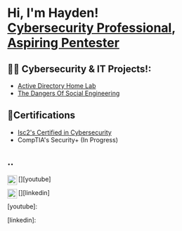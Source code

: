 <h1>Hi, I'm Hayden! <br/><a href="https://www.linkedin.com/in/hayden-giles-07b823253/">Cybersecurity Professional</a>, <a href="">Aspiring Pentester</a></h1>

<h2>👨‍💻 Cybersecurity & IT Projects!:</h2>


  - [Active Directory Home Lab]([https://github.com/Hg3199/LABURL](https://github.com/Hg3199/ActiveDirectoryLab))
  - [The Dangers Of Social Engineering]()


<h2>📃Certifications</h2>

- [Isc2's Certified in Cybersecurity](https://www.isc2.org/Certifications/CC?filter=featured&searchRoot=A82B5ABE5FF04271998AE8A4B5D7DEFD)
- CompTIA's Security+ (In Progress)


<h2>..</h2>

[<img align="left" alt="JoshMadakor | YouTube" width="22px" src="https://cdn.jsdelivr.net/npm/simple-icons@v3/icons/youtube.svg" />][youtube]

[<img align="left" alt="JoshMadakor | LinkedIn" width="22px" src="https://cdn.jsdelivr.net/npm/simple-icons@v3/icons/linkedin.svg" />][linkedin]


 
[youtube]: 
 
[linkedin]: 

<!--
**joshmadakor1/joshmadakor1** is a ✨ _special_ ✨ repository because its `README.md` (this file) appears on your GitHub profile.

Here are some ideas to get you started:

- 🔭 I’m currently working on ...
- 🌱 I’m currently learning ...
- 👯 I’m looking to collaborate on ...
- 🤔 I’m looking for help with ...
- 💬 Ask me about ...
- 📫 How to reach me: ...
- 😄 Pronouns: ...
- ⚡ Fun fact: ...
